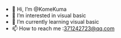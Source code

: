 - 👋 Hi, I’m @KomeKuma
- 👀 I’m interested in visual basic
- 🌱 I’m currently learning visual basic
- 📫 How to reach me :371242723@qq.com

<!---
KomeKuma/KomeKuma is a ✨ special ✨ repository because its `README.md` (this file) appears on your GitHub profile.
You can click the Preview link to take a look at your changes.
--->
